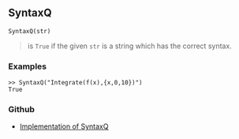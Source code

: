 ## SyntaxQ

```
SyntaxQ(str)
```

> is `True` if the given `str` is a string which has the correct syntax.

### Examples

```
>> SyntaxQ("Integrate(f(x),{x,0,10})")
True
```

### Github

* [Implementation of SyntaxQ](https://github.com/axkr/symja_android_library/blob/master/symja_android_library/matheclipse-core/src/main/java/org/matheclipse/core/builtin/PredicateQ.java#L1280) 
